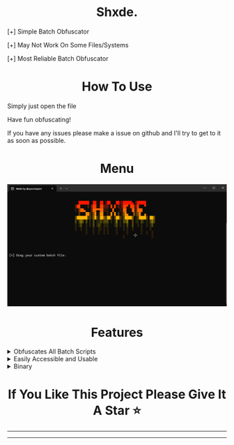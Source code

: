 <h1 align="center">
  Shxde.
</h1>
[+] Simple Batch Obfuscator

[+] May Not Work On Some Files/Systems

[+] Most Reliable Batch Obfuscator

<h1 align="center">
  How To Use
</h1>

Simply just open the file

Have fun obfuscating!

If you have any issues please make a issue on github and I'll try to get to it as soon as possible.

<h1 align="center">
  Menu
</h1>

![MenuImage/Screenshot 2024-03-19 184127.png](MenuImage/Screenshot%202024-03-19%20184127.png)


<h1 align="center">
  Features
</h1>

<details>

<summary>Obfuscates All Batch Scripts</summary>

Due to the way the script is put together, it can obfuscate pretty much all batch scripts.

</details>

<details>

<summary>Easily Accessible and Usable</summary>

It has a user-friendly interface, aswell as the script being setup so anybody can understand how to use it.

</details>

<details>

<summary>Binary</summary>

It will duplicate your batch file and turn its source code into binary and random characters of code

</details>

<h1 align="center">
  If You Like This Project Please Give It A Star ⭐
</h1>

- - - - - - - - - -
- - - - - - - - - -
